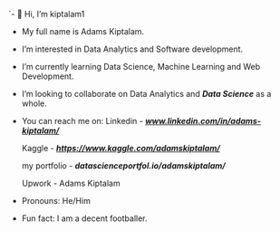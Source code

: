 `- 👋 Hi, I’m kiptalam1
- My full name is Adams Kiptalam.
-  I’m interested in Data Analytics and Software development.
-  I’m currently learning Data Science, Machine Learning and Web Development.
-  I’m looking to collaborate on Data Analytics and *****Data Science***** as a whole.
-  You can reach me on:
      Linkedin - ***www.linkedin.com/in/adams-kiptalam/***
  
      Kaggle - ***https://www.kaggle.com/adamskiptalam/***
  
      my portfolio - ***datascienceportfol.io/adamskiptalam/***
  
      Upwork - Adams Kiptalam
  
-  Pronouns: He/Him
-  Fun fact: I am a decent footballer.

<!---
kiptalam1/kiptalam1 is a ✨ special ✨ repository because its `README.md` (this file) appears on your GitHub profile.
You can click the Preview link to take a look at your changes.
--->
